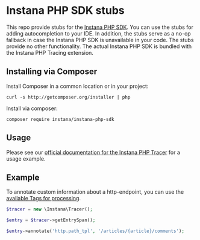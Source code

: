 # Instana PHP SDK stubs

This repo provide stubs for the [Instana PHP SDK][docs]. You can use the stubs for adding autocompletion to your IDE. In addition, the stubs serve as a no-op fallback in case the Instana PHP SDK is unavailable in your code. The stubs provide no other functionality. The actual Instana PHP SDK is bundled with the Instana PHP Tracing extension.

## Installing via Composer

Install Composer in a common location or in your project:

    curl -s http://getcomposer.org/installer | php

Install via composer:

    composer require instana/instana-php-sdk

## Usage

Please see our [official documentation for the Instana PHP Tracer][docs] for a usage example.

## Example

To annotate custom information about a http-endpoint, you can use the 
[available Tags for processing][tags].

```php
$tracer = new \Instana\Tracer();

$entry = $tracer->getEntrySpan();

$entry->annotate('http.path_tpl', '/articles/{article}/comments');
``` 

 [docs]: https://docs.instana.io/ecosystem/php/#php-sdk
 [tags]: https://www.instana.com/docs/tracing/custom-best-practices/#processed-tags

